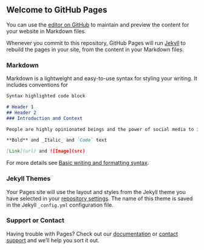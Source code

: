 ## Welcome to GitHub Pages

You can use the [editor on GitHub](https://github.com/skylarmwang/DSC180B/edit/main/README.md) to maintain and preview the content for your website in Markdown files.

Whenever you commit to this repository, GitHub Pages will run [Jekyll](https://jekyllrb.com/) to rebuild the pages in your site, from the content in your Markdown files.

### Markdown

Markdown is a lightweight and easy-to-use syntax for styling your writing. It includes conventions for

```markdown
Syntax highlighted code block

# Header 1
## Header 2
### Introduction and Context

People are highly opinionated beings and the power of social media to influence public opinion is an important area of study. We often have strong opinions of some topics and malleable ones of others, however, there is always room for change. Many external experiences, events, or factors can have an influence on opinion. One such factor is the intake of information from the different social media platforms that exist today. The existence of opinionated messages about any topic all over the internet and the ease of its accessibility can result in a shift in public opinion over time.

**Bold** and _Italic_ and `Code` text

[Link](url) and ![Image](src)
```

For more details see [Basic writing and formatting syntax](https://docs.github.com/en/github/writing-on-github/getting-started-with-writing-and-formatting-on-github/basic-writing-and-formatting-syntax).

### Jekyll Themes

Your Pages site will use the layout and styles from the Jekyll theme you have selected in your [repository settings](https://github.com/skylarmwang/DSC180B/settings/pages). The name of this theme is saved in the Jekyll `_config.yml` configuration file.

### Support or Contact

Having trouble with Pages? Check out our [documentation](https://docs.github.com/categories/github-pages-basics/) or [contact support](https://support.github.com/contact) and we’ll help you sort it out.
